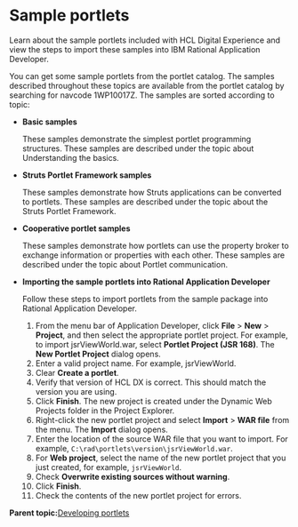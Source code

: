 # Sample portlets

Learn about the sample portlets included with HCL Digital Experience and view the steps to import these samples into IBM Rational Application Developer.

You can get some sample portlets from the portlet catalog. The samples described throughout these topics are available from the portlet catalog by searching for navcode 1WP10017Z. The samples are sorted according to topic:

-   **Basic samples**

    These samples demonstrate the simplest portlet programming structures. These samples are described under the topic about Understanding the basics.

-   **Struts Portlet Framework samples**

    These samples demonstrate how Struts applications can be converted to portlets. These samples are described under the topic about the Struts Portlet Framework.

-   **Cooperative portlet samples**

    These samples demonstrate how portlets can use the property broker to exchange information or properties with each other. These samples are described under the topic about Portlet communication.

-   **Importing the sample portlets into Rational Application Developer**

    Follow these steps to import portlets from the sample package into Rational Application Developer.

    1.  From the menu bar of Application Developer, click **File** \> **New** \> **Project**, and then select the appropriate portlet project. For example, to import jsrViewWorld.war, select **Portlet Project \(JSR 168\)**. The **New Portlet Project** dialog opens.
    2.  Enter a valid project name. For example, jsrViewWorld.
    3.  Clear **Create a portlet**.
    4.  Verify that version of HCL DX is correct. This should match the version you are using.
    5.  Click **Finish**. The new project is created under the Dynamic Web Projects folder in the Project Explorer.
    6.  Right-click the new portlet project and select **Import** \> **WAR file** from the menu. The **Import** dialog opens.
    7.  Enter the location of the source WAR file that you want to import. For example, `C:\rad\portlets\version\jsrViewWorld.war`.
    8.  For **Web project**, select the name of the new portlet project that you just created, for example, `jsrViewWorld`.
    9.  Check **Overwrite existing sources without warning**.
    10. Click **Finish**.
    11. Check the contents of the new portlet project for errors.

**Parent topic:**[Developing portlets](../dev-portlet/wpsdev.md)

